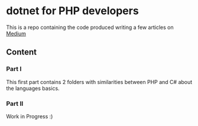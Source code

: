 # dotnet for PHP developers

This is a repo containing the code produced writing a few articles on [Medium](https://rudirocha.medium.com/net-core-for-php-engineers-part-i-316af0fbd2d0)

## Content

### Part I
This first part contains 2 folders with similarities between PHP and C# about the languages basics.

### Part II
Work in Progress :)